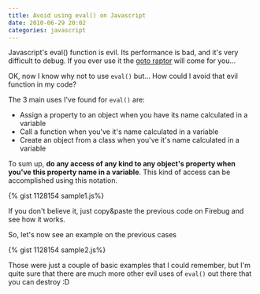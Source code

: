 ```yaml
---
title: Avoid using eval() on Javascript
date: 2010-06-29 20:02
categories: javascript
---
```


Javascript's eval() function is evil. Its performance is bad, and it's very
difficult to debug. If you ever use it the [goto raptor](http://xkcd.com/292/)
will come for you...

OK, now I know why not to use `eval()` but... How could I avoid that evil
function in my code?

The 3 main uses I've found for `eval()` are:

 * Assign a property to an object when you have its name calculated in a
   variable
 * Call a function when you've it's name calculated in a variable
 * Create an object from a class when you've it's name calculated in a variable

To sum up, **do any access of any kind to any object's property when you've this
property name in a variable**. This kind of access can be accomplished using
this notation.

{% gist 1128154 sample1.js%}

If you don't believe it, just copy&paste the previous code on Firebug and see
how it works.

So, let's now see an example on the previous cases

{% gist 1128154 sample2.js%}

Those were just a couple of basic examples that I could remember, but I'm quite
sure that there are much more other evil uses of `eval()` out there that you
can destroy :D
